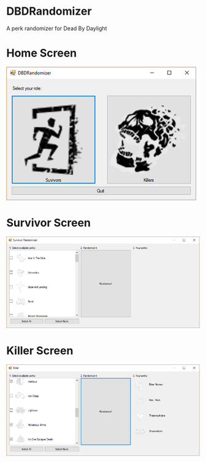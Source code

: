 # DBDRandomizer
A perk randomizer for Dead By Daylight

# Home Screen
![Home Screen](https://raw.githubusercontent.com/DanTycoon/DBDRandomizer/master/images/Role.png)

# Survivor Screen
![Survivor Screen](https://raw.githubusercontent.com/DanTycoon/DBDRandomizer/master/images/Survivor_Empty.png)

# Killer Screen
![Survivor Screen](https://raw.githubusercontent.com/DanTycoon/DBDRandomizer/master/images/Killer_Selected.png)